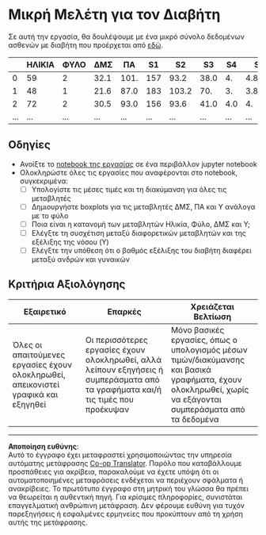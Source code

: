 <!--
CO_OP_TRANSLATOR_METADATA:
{
  "original_hash": "01d1b493e8b51a6ebb42524f6b1bcfff",
  "translation_date": "2025-08-26T21:47:36+00:00",
  "source_file": "1-Introduction/04-stats-and-probability/assignment.md",
  "language_code": "el"
}
-->
# Μικρή Μελέτη για τον Διαβήτη

Σε αυτή την εργασία, θα δουλέψουμε με ένα μικρό σύνολο δεδομένων ασθενών με διαβήτη που προέρχεται από [εδώ](https://www4.stat.ncsu.edu/~boos/var.select/diabetes.html).

|   | ΗΛΙΚΙΑ | ΦΥΛΟ | ΔΜΣ | ΠΑ | S1 | S2 | S3 | S4 | S5 | S6 | Y  |
|---|--------|------|-----|----|----|----|----|----|----|----|----|
| 0 | 59     | 2    | 32.1| 101.| 157| 93.2| 38.0| 4. | 4.8598| 87 | 151 |
| 1 | 48     | 1    | 21.6| 87.0| 183| 103.2| 70. | 3. | 3.8918| 69 | 75  |
| 2 | 72     | 2    | 30.5| 93.0| 156| 93.6| 41.0| 4.0| 4.     | 85 | 141 |
| ... | ...  | ...  | ... | ... | ...| ...| ...| ...| ...   | ...| ... |

## Οδηγίες

* Ανοίξτε το [notebook της εργασίας](assignment.ipynb) σε ένα περιβάλλον jupyter notebook
* Ολοκληρώστε όλες τις εργασίες που αναφέρονται στο notebook, συγκεκριμένα:
   * [ ] Υπολογίστε τις μέσες τιμές και τη διακύμανση για όλες τις μεταβλητές
   * [ ] Δημιουργήστε boxplots για τις μεταβλητές ΔΜΣ, ΠΑ και Y ανάλογα με το φύλο
   * [ ] Ποια είναι η κατανομή των μεταβλητών Ηλικία, Φύλο, ΔΜΣ και Y;
   * [ ] Ελέγξτε τη συσχέτιση μεταξύ διαφορετικών μεταβλητών και της εξέλιξης της νόσου (Y)
   * [ ] Ελέγξτε την υπόθεση ότι ο βαθμός εξέλιξης του διαβήτη διαφέρει μεταξύ ανδρών και γυναικών

## Κριτήρια Αξιολόγησης

Εξαιρετικό | Επαρκές | Χρειάζεται Βελτίωση
--- | --- | --- |
Όλες οι απαιτούμενες εργασίες έχουν ολοκληρωθεί, απεικονιστεί γραφικά και εξηγηθεί | Οι περισσότερες εργασίες έχουν ολοκληρωθεί, αλλά λείπουν εξηγήσεις ή συμπεράσματα από τα γραφήματα και/ή τις τιμές που προέκυψαν | Μόνο βασικές εργασίες, όπως ο υπολογισμός μέσων τιμών/διακύμανσης και βασικά γραφήματα, έχουν ολοκληρωθεί, χωρίς να εξάγονται συμπεράσματα από τα δεδομένα

---

**Αποποίηση ευθύνης**:  
Αυτό το έγγραφο έχει μεταφραστεί χρησιμοποιώντας την υπηρεσία αυτόματης μετάφρασης [Co-op Translator](https://github.com/Azure/co-op-translator). Παρόλο που καταβάλλουμε προσπάθειες για ακρίβεια, παρακαλούμε να έχετε υπόψη ότι οι αυτοματοποιημένες μεταφράσεις ενδέχεται να περιέχουν σφάλματα ή ανακρίβειες. Το πρωτότυπο έγγραφο στη μητρική του γλώσσα θα πρέπει να θεωρείται η αυθεντική πηγή. Για κρίσιμες πληροφορίες, συνιστάται επαγγελματική ανθρώπινη μετάφραση. Δεν φέρουμε ευθύνη για τυχόν παρεξηγήσεις ή εσφαλμένες ερμηνείες που προκύπτουν από τη χρήση αυτής της μετάφρασης.